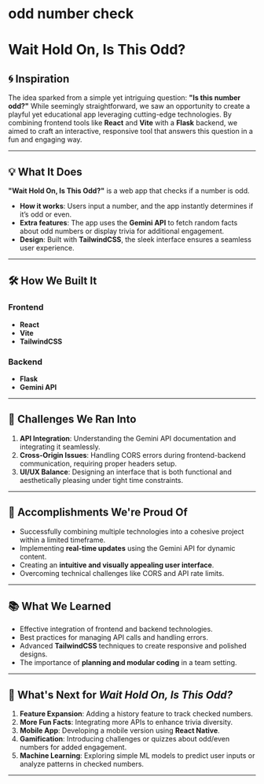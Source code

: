 # odd number check
# Wait Hold On, Is This Odd?  

## 🌀 Inspiration  
The idea sparked from a simple yet intriguing question: **"Is this number odd?"** While seemingly straightforward, we saw an opportunity to create a playful yet educational app leveraging cutting-edge technologies. By combining frontend tools like **React** and **Vite** with a **Flask** backend, we aimed to craft an interactive, responsive tool that answers this question in a fun and engaging way.  

---

## 💡 What It Does  
**"Wait Hold On, Is This Odd?"** is a web app that checks if a number is odd.  
- **How it works**: Users input a number, and the app instantly determines if it’s odd or even.  
- **Extra features**: The app uses the **Gemini API** to fetch random facts about odd numbers or display trivia for additional engagement.  
- **Design**: Built with **TailwindCSS**, the sleek interface ensures a seamless user experience.  

---

## 🛠 How We Built It  
### Frontend  
- **React**  
- **Vite**  
- **TailwindCSS**  

### Backend  
- **Flask**  
- **Gemini API**  

---

## 🚧 Challenges We Ran Into  
1. **API Integration**: Understanding the Gemini API documentation and integrating it seamlessly.  
2. **Cross-Origin Issues**: Handling CORS errors during frontend-backend communication, requiring proper headers setup.  
3. **UI/UX Balance**: Designing an interface that is both functional and aesthetically pleasing under tight time constraints.  

---

## 🎉 Accomplishments We're Proud Of  
- Successfully combining multiple technologies into a cohesive project within a limited timeframe.  
- Implementing **real-time updates** using the Gemini API for dynamic content.  
- Creating an **intuitive and visually appealing user interface**.  
- Overcoming technical challenges like CORS and API rate limits.  

---

## 📚 What We Learned  
- Effective integration of frontend and backend technologies.  
- Best practices for managing API calls and handling errors.  
- Advanced **TailwindCSS** techniques to create responsive and polished designs.  
- The importance of **planning and modular coding** in a team setting.  

---

## 🚀 What's Next for *Wait Hold On, Is This Odd?*  
1. **Feature Expansion**: Adding a history feature to track checked numbers.  
2. **More Fun Facts**: Integrating more APIs to enhance trivia diversity.  
3. **Mobile App**: Developing a mobile version using **React Native**.  
4. **Gamification**: Introducing challenges or quizzes about odd/even numbers for added engagement.  
5. **Machine Learning**: Exploring simple ML models to predict user inputs or analyze patterns in checked numbers.  

---
